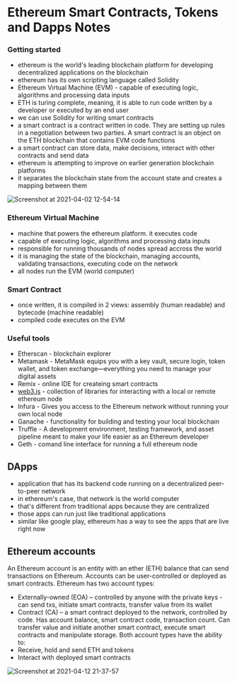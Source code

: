 # Ethereum Smart Contracts, Tokens and Dapps Notes

### Getting started
* ethereum is the world's leading blockchain platform for developing decentralized applications on the blockchain
* ethereum has its own scripting language called Solidity
* Ethereum Virtual Machine (EVM) - capable of executing logic, algorithms and processing data inputs
* ETH is turing complete, meaning, it is able to run code written by a developer or executed by an end user 
* we can use Solidity for writing smart contracts
* a smart contract is a contract written in code. They are setting up rules in a negotiation between two parties. A smart contract is an object on the ETH blockchain that contains EVM code functions 
* a smart contract can store data, make decisions, interact with other contracts and send data
* ethereum is attempting to improve on earlier generation blockchain platforms
* it separates the blockchain state from the account state and creates a mapping between them

![Screenshot at 2021-04-02 12-54-14](https://user-images.githubusercontent.com/12261635/113409916-8c2aa980-93b2-11eb-9b69-f95de5173dbc.png)

### Ethereum Virtual Machine
* machine that powers the ethereum platform. it executes code
* capable of executing logic, algorithms and processing data inputs
* responsible for running thousands of nodes spread accross the world
* it is managing the state of the blockchain, managing accounts, validating transactions, executing code on the network
* all nodes run the EVM (world computer)

### Smart Contract
* once written, it is compiled in 2 views: assembly (human readable) and bytecode (machine readable)
* compiled code executes on the EVM

### Useful tools
* Etherscan - blockchain explorer
* Metamask - MetaMask equips you with a key vault, secure login, token wallet, and token exchange—everything you need to manage your digital assets
* Remix - online IDE for createing smart contracts
* [web3.js](https://web3js.readthedocs.io/en/v1.3.4/) - collection of libraries for interacting with a local or remote ethereum node
* Infura - Gives you access to the Ethereum network without running your own local node
* Ganache - functionality for building and testing your local blockchain
* Truffle - A development environment, testing framework, and asset pipeline meant to make your life easier as an Ethereum developer
* Geth - comand line interface for running a full ethereum node

## DApps
* application that has its backend code running on a decentralized peer-to-peer network 
* in ethereum's case, that network is the world computer
* that's different from traditional apps because they are centralized
* those apps can run just like traditional applications
* similar like google play, ethereum has a way to see the apps that are live right now

## Ethereum accounts
An Ethereum account is an entity with an ether (ETH) balance that can send transactions on Ethereum. Accounts can be user-controlled or deployed as smart contracts.
Ethereum has two account types:

* Externally-owned (EOA) – controlled by anyone with the private keys - can send txs, initiate smart contracts, transfer value from its wallet
* Contract (CA) – a smart contract deployed to the network, controlled by code. Has account balance, smart contract code, transaction count. Can transfer value and initiate another smart contract, execute smart contracts and manipulate storage.
Both account types have the ability to:
* Receive, hold and send ETH and tokens
* Interact with deployed smart contracts

![Screenshot at 2021-04-12 21-37-57](https://user-images.githubusercontent.com/12261635/114451316-62099080-9bd7-11eb-8d92-98a9d0828c8b.png)

